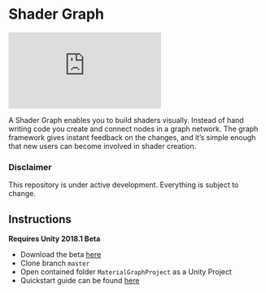 # Shader Graph

![alt text](https://forum.unity.com/proxy.php?image=https%3A%2F%2Flh5.googleusercontent.com%2FUhB18UehZFk8jMo_2V3GW-hD2wARAcQWu6FGzcUvTByHNc51w_mLZBvB6Re5GcTHJQlPHOtzi14wUPvi_yUgWTAp3-HZU463JmxL9NSjJS5yALBSAj1Bdk8yL8zXkRVe-0crKz5F&hash=49458e7088a5be61b288167af65b6faf "Shader Graph")

A Shader Graph enables you to build shaders visually. Instead of hand writing code you create and connect nodes in a graph network. The graph framework gives instant feedback on the changes, and it’s simple enough that new users can become involved in shader creation.

### Disclaimer
This repository is under active development. Everything is subject to change.

## Instructions

**Requires Unity 2018.1 Beta**

* Download the beta [here](https://unity3d.com/unity/beta)
* Clone branch `master`
* Open contained folder `MaterialGraphProject` as a Unity Project
* Quickstart guide can be found [here](https://forum.unity.com/threads/feedback-wanted-shader-graph.511960/)
